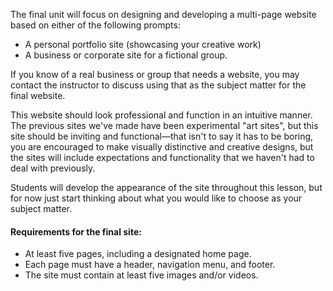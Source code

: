 The final unit will focus on designing and developing a multi-page website based on either of the following prompts:

* A personal portfolio site \(showcasing your creative work\)
* A business or corporate site for a fictional group. 

If you know of a real business or group that needs a website, you may contact the instructor to discuss using that as the subject matter for the final website.

This website should look professional and function in an intuitive manner. The previous sites we've made have been experimental "art sites", but this site should be inviting and functional—that isn't to say it has to be boring, you are encouraged to make visually distinctive and creative designs, but the sites will include  expectations and functionality that we haven't had to deal with previously.

Students will develop the appearance of the site throughout this lesson, but for now just start thinking about what you would like to choose as your subject matter.

#### Requirements for the final site:

* At least five pages, including a designated home page.
* Each page must have a header, navigation menu, and footer.
* The site must contain at least five images and/or videos.



